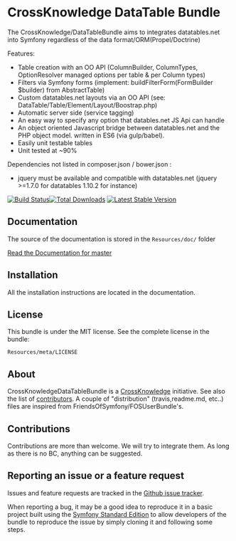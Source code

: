 CrossKnowledge DataTable Bundle
===============================

The CrossKnowledge/DataTableBundle aims to integrates datatables.net into Symfony regardless of the data format/ORM(Propel/Doctrine)

Features:

- Table creation with an OO API (ColumnBuilder, ColumnTypes, OptionResolver managed options per table & per Column types)
- Filters via Symfony forms (implement: buildFilterForm(FormBuilder $builder) from AbstractTable)
- Custom datatables.net layouts via an OO API (see: DataTable/Table/Element/Layout/Boostrap.php)
- Automatic server side (service tagging)
- An easy way to  specify any option that datables.net JS Api can handle
- An object oriented Javascript bridge between datatables.net and the PHP object model. written in ES6 (via gulp/babel).
- Easily unit testable tables
- Unit tested at ~90%

Dependencies not listed in composer.json / bower.json :

- jquery must be available and compatible with datatables.net (jquery >=1.7.0 for datatables 1.10.2 for instance)

[![Build Status](https://travis-ci.org/CrossKnowledge/DataTableBundle.svg?branch=master)](https://travis-ci.org/CrossKnowledge/DataTableBundle)[![Total Downloads](https://poser.pugx.org/crossknowledge/datatable-bundle/downloads.svg)](https://packagist.org/packages/crossknowledge/datatable-bundle) [![Latest Stable Version](https://poser.pugx.org/crossknowledge/datatable-bundle/v/stable.svg)](https://packagist.org/packages/crossknowledge/datatable-bundle)

Documentation
-------------

The source of the documentation is stored in the `Resources/doc/` folder

[Read the Documentation for master](https://github.com/CrossKnowledge/DataTableBundle/blob/master/Resources/doc/index.md)

Installation
------------

All the installation instructions are located in the documentation.

License
-------

This bundle is under the MIT license. See the complete license in the bundle:

    Resources/meta/LICENSE

About
-----

CrossKnowledgeDataTableBundle is a [CrossKnowledge](https://crossknowledge.com) initiative.
See also the list of [contributors](https://github.com/CrossKnowledge/DataTableBundle/contributors).
A couple of "distribution" (travis,readme.md, etc..) files are inspired from FriendsOfSymfony/FOSUserBundle's.

Contributions
-------------

Contributions are more than welcome.
We will try to integrate them. As long as there is no BC, anything can be suggested.


Reporting an issue or a feature request
---------------------------------------

Issues and feature requests are tracked in the [Github issue tracker](https://github.com/CrossKnowledge/DataTableBundle/issues).

When reporting a bug, it may be a good idea to reproduce it in a basic project
built using the [Symfony Standard Edition](https://github.com/symfony/symfony-standard)
to allow developers of the bundle to reproduce the issue by simply cloning it
and following some steps.
